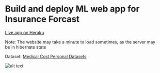 # Build and deploy ML web app for Insurance Forcast
[Live app on Heraku](https://deploy-insurance-prediction.herokuapp.com/)

Note: The website may take a minute to load sometimes, as the server may be in hibernate state


Dataset: [Medical Cost Personal Datasets](https://www.kaggle.com/mirichoi0218/insurance)



![alt text](https://github.com/moeenkhurram/Demo-deploy--machine-learning-web-app/blob/main/screenshot.JPG?raw=true)



